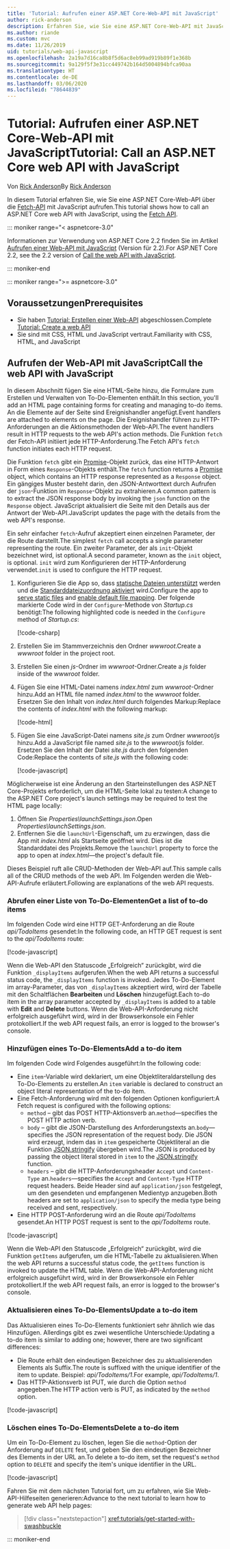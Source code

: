 ```yaml
---
title: 'Tutorial: Aufrufen einer ASP.NET Core-Web-API mit JavaScript'
author: rick-anderson
description: Erfahren Sie, wie Sie eine ASP.NET Core-Web-API mit JavaScript aufrufen.
ms.author: riande
ms.custom: mvc
ms.date: 11/26/2019
uid: tutorials/web-api-javascript
ms.openlocfilehash: 2a19a7d16ca8b8f5d6ac8eb99ad919b89f1e368b
ms.sourcegitcommit: 9a129f5f3e31cc449742b164d5004894bfca90aa
ms.translationtype: HT
ms.contentlocale: de-DE
ms.lasthandoff: 03/06/2020
ms.locfileid: "78644839"
---
```

# <a name="tutorial-call-an-aspnet-core-web-api-with-javascript"></a><span data-ttu-id="78875-103">Tutorial: Aufrufen einer ASP.NET Core-Web-API mit JavaScript</span><span class="sxs-lookup"><span data-stu-id="78875-103">Tutorial: Call an ASP.NET Core web API with JavaScript</span></span>

<span data-ttu-id="78875-104">Von [Rick Anderson](https://twitter.com/RickAndMSFT)</span><span class="sxs-lookup"><span data-stu-id="78875-104">By [Rick Anderson](https://twitter.com/RickAndMSFT)</span></span>

<span data-ttu-id="78875-105">In diesem Tutorial erfahren Sie, wie Sie eine ASP.NET Core-Web-API über die [Fetch-API](https://developer.mozilla.org/docs/Web/API/Fetch_API) mit JavaScript aufrufen.</span><span class="sxs-lookup"><span data-stu-id="78875-105">This tutorial shows how to call an ASP.NET Core web API with JavaScript, using the [Fetch API](https://developer.mozilla.org/docs/Web/API/Fetch_API).</span></span>

::: moniker range="< aspnetcore-3.0"

<span data-ttu-id="78875-106">Informationen zur Verwendung von ASP.NET Core 2.2 finden Sie im Artikel [Aufrufen einer Web-API mit JavaScript](xref:tutorials/first-web-api#call-the-web-api-with-javascript) (Version für 2.2).</span><span class="sxs-lookup"><span data-stu-id="78875-106">For ASP.NET Core 2.2, see the 2.2 version of [Call the web API with JavaScript](xref:tutorials/first-web-api#call-the-web-api-with-javascript).</span></span>

::: moniker-end

::: moniker range=">= aspnetcore-3.0"

## <a name="prerequisites"></a><span data-ttu-id="78875-107">Voraussetzungen</span><span class="sxs-lookup"><span data-stu-id="78875-107">Prerequisites</span></span>

* <span data-ttu-id="78875-108">Sie haben [Tutorial: Erstellen einer Web-API](xref:tutorials/first-web-api) abgeschlossen.</span><span class="sxs-lookup"><span data-stu-id="78875-108">Complete [Tutorial: Create a web API](xref:tutorials/first-web-api)</span></span>
* <span data-ttu-id="78875-109">Sie sind mit CSS, HTML und JavaScript vertraut.</span><span class="sxs-lookup"><span data-stu-id="78875-109">Familiarity with CSS, HTML, and JavaScript</span></span>

## <a name="call-the-web-api-with-javascript"></a><span data-ttu-id="78875-110">Aufrufen der Web-API mit JavaScript</span><span class="sxs-lookup"><span data-stu-id="78875-110">Call the web API with JavaScript</span></span>

<span data-ttu-id="78875-111">In diesem Abschnitt fügen Sie eine HTML-Seite hinzu, die Formulare zum Erstellen und Verwalten von To-Do-Elementen enthält.</span><span class="sxs-lookup"><span data-stu-id="78875-111">In this section, you'll add an HTML page containing forms for creating and managing to-do items.</span></span> <span data-ttu-id="78875-112">An die Elemente auf der Seite sind Ereignishandler angefügt.</span><span class="sxs-lookup"><span data-stu-id="78875-112">Event handlers are attached to elements on the page.</span></span> <span data-ttu-id="78875-113">Die Ereignishandler führen zu HTTP-Anforderungen an die Aktionsmethoden der Web-API.</span><span class="sxs-lookup"><span data-stu-id="78875-113">The event handlers result in HTTP requests to the web API's action methods.</span></span> <span data-ttu-id="78875-114">Die Funktion `fetch` der Fetch-API initiiert jede HTTP-Anforderung.</span><span class="sxs-lookup"><span data-stu-id="78875-114">The Fetch API's `fetch` function initiates each HTTP request.</span></span>

<span data-ttu-id="78875-115">Die Funktion `fetch` gibt ein [Promise](https://developer.mozilla.org/docs/Web/JavaScript/Reference/Global_Objects/Promise)-Objekt zurück, das eine HTTP-Antwort in Form eines `Response`-Objekts enthält.</span><span class="sxs-lookup"><span data-stu-id="78875-115">The `fetch` function returns a [Promise](https://developer.mozilla.org/docs/Web/JavaScript/Reference/Global_Objects/Promise) object, which contains an HTTP response represented as a `Response` object.</span></span> <span data-ttu-id="78875-116">Ein gängiges Muster besteht darin, den JSON-Antworttext durch Aufrufen der `json`-Funktion im `Response`-Objekt zu extrahieren.</span><span class="sxs-lookup"><span data-stu-id="78875-116">A common pattern is to extract the JSON response body by invoking the `json` function on the `Response` object.</span></span> <span data-ttu-id="78875-117">JavaScript aktualisiert die Seite mit den Details aus der Antwort der Web-API.</span><span class="sxs-lookup"><span data-stu-id="78875-117">JavaScript updates the page with the details from the web API's response.</span></span>

<span data-ttu-id="78875-118">Ein sehr einfacher `fetch`-Aufruf akzeptiert einen einzelnen Parameter, der die Route darstellt.</span><span class="sxs-lookup"><span data-stu-id="78875-118">The simplest `fetch` call accepts a single parameter representing the route.</span></span> <span data-ttu-id="78875-119">Ein zweiter Parameter, der als `init`-Objekt bezeichnet wird, ist optional.</span><span class="sxs-lookup"><span data-stu-id="78875-119">A second parameter, known as the `init` object, is optional.</span></span> <span data-ttu-id="78875-120">`init` wird zum Konfigurieren der HTTP-Anforderung verwendet.</span><span class="sxs-lookup"><span data-stu-id="78875-120">`init` is used to configure the HTTP request.</span></span>

1. <span data-ttu-id="78875-121">Konfigurieren Sie die App so, dass [statische Dateien unterstützt](/dotnet/api/microsoft.aspnetcore.builder.staticfileextensions.usestaticfiles#Microsoft_AspNetCore_Builder_StaticFileExtensions_UseStaticFiles_Microsoft_AspNetCore_Builder_IApplicationBuilder_) werden und die [Standarddateizuordnung aktiviert](/dotnet/api/microsoft.aspnetcore.builder.defaultfilesextensions.usedefaultfiles#Microsoft_AspNetCore_Builder_DefaultFilesExtensions_UseDefaultFiles_Microsoft_AspNetCore_Builder_IApplicationBuilder_) wird.</span><span class="sxs-lookup"><span data-stu-id="78875-121">Configure the app to [serve static files](/dotnet/api/microsoft.aspnetcore.builder.staticfileextensions.usestaticfiles#Microsoft_AspNetCore_Builder_StaticFileExtensions_UseStaticFiles_Microsoft_AspNetCore_Builder_IApplicationBuilder_) and [enable default file mapping](/dotnet/api/microsoft.aspnetcore.builder.defaultfilesextensions.usedefaultfiles#Microsoft_AspNetCore_Builder_DefaultFilesExtensions_UseDefaultFiles_Microsoft_AspNetCore_Builder_IApplicationBuilder_).</span></span> <span data-ttu-id="78875-122">Der folgende markierte Code wird in der `Configure`-Methode von *Startup.cs* benötigt:</span><span class="sxs-lookup"><span data-stu-id="78875-122">The following highlighted code is needed in the `Configure` method of *Startup.cs*:</span></span>

    [!code-csharp[](first-web-api/samples/3.0/TodoApi/StartupJavaScript.cs?highlight=8-9&name=snippet_configure)]

1. <span data-ttu-id="78875-123">Erstellen Sie im Stammverzeichnis den Ordner *wwwroot*.</span><span class="sxs-lookup"><span data-stu-id="78875-123">Create a *wwwroot* folder in the project root.</span></span>

1. <span data-ttu-id="78875-124">Erstellen Sie einen *js*-Ordner im *wwwroot*-Ordner.</span><span class="sxs-lookup"><span data-stu-id="78875-124">Create a *js* folder inside of the *wwwroot* folder.</span></span>

1. <span data-ttu-id="78875-125">Fügen Sie eine HTML-Datei namens *index.html* zum *wwwroot*-Ordner hinzu.</span><span class="sxs-lookup"><span data-stu-id="78875-125">Add an HTML file named *index.html* to the *wwwroot* folder.</span></span> <span data-ttu-id="78875-126">Ersetzen Sie den Inhalt von *index.html* durch folgendes Markup:</span><span class="sxs-lookup"><span data-stu-id="78875-126">Replace the contents of *index.html* with the following markup:</span></span>

    [!code-html[](first-web-api/samples/3.0/TodoApi/wwwroot/index.html)]

1. <span data-ttu-id="78875-127">Fügen Sie eine JavaScript-Datei namens *site.js* zum Ordner *wwwroot/js* hinzu.</span><span class="sxs-lookup"><span data-stu-id="78875-127">Add a JavaScript file named *site.js* to the *wwwroot/js* folder.</span></span> <span data-ttu-id="78875-128">Ersetzen Sie den Inhalt der Datei *site.js* durch den folgenden Code:</span><span class="sxs-lookup"><span data-stu-id="78875-128">Replace the contents of *site.js* with the following code:</span></span>

    [!code-javascript[](first-web-api/samples/3.0/TodoApi/wwwroot/js/site.js?name=snippet_SiteJs)]

<span data-ttu-id="78875-129">Möglicherweise ist eine Änderung an den Starteinstellungen des ASP.NET Core-Projekts erforderlich, um die HTML-Seite lokal zu testen:</span><span class="sxs-lookup"><span data-stu-id="78875-129">A change to the ASP.NET Core project's launch settings may be required to test the HTML page locally:</span></span>

1. <span data-ttu-id="78875-130">Öffnen Sie *Properties\launchSettings.json*.</span><span class="sxs-lookup"><span data-stu-id="78875-130">Open *Properties\launchSettings.json*.</span></span>
1. <span data-ttu-id="78875-131">Entfernen Sie die `launchUrl`-Eigenschaft, um zu erzwingen, dass die App mit *index.html* als Startseite geöffnet wird. Dies ist die Standarddatei des Projekts.</span><span class="sxs-lookup"><span data-stu-id="78875-131">Remove the `launchUrl` property to force the app to open at *index.html*&mdash;the project's default file.</span></span>

<span data-ttu-id="78875-132">Dieses Beispiel ruft alle CRUD-Methoden der Web-API auf.</span><span class="sxs-lookup"><span data-stu-id="78875-132">This sample calls all of the CRUD methods of the web API.</span></span> <span data-ttu-id="78875-133">Im Folgenden werden die Web-API-Aufrufe erläutert.</span><span class="sxs-lookup"><span data-stu-id="78875-133">Following are explanations of the web API requests.</span></span>

### <a name="get-a-list-of-to-do-items"></a><span data-ttu-id="78875-134">Abrufen einer Liste von To-Do-Elementen</span><span class="sxs-lookup"><span data-stu-id="78875-134">Get a list of to-do items</span></span>

<span data-ttu-id="78875-135">Im folgenden Code wird eine HTTP GET-Anforderung an die Route *api/TodoItems* gesendet:</span><span class="sxs-lookup"><span data-stu-id="78875-135">In the following code, an HTTP GET request is sent to the *api/TodoItems* route:</span></span>

[!code-javascript[](first-web-api/samples/3.0/TodoApi/wwwroot/js/site.js?name=snippet_GetItems)]

<span data-ttu-id="78875-136">Wenn die Web-API den Statuscode „Erfolgreich“ zurückgibt, wird die Funktion `_displayItems` aufgerufen.</span><span class="sxs-lookup"><span data-stu-id="78875-136">When the web API returns a successful status code, the `_displayItems` function is invoked.</span></span> <span data-ttu-id="78875-137">Jedes To-Do-Element im array-Parameter, das von `_displayItems` akzeptiert wird, wird der Tabelle mit den Schaltflächen **Bearbeiten** und **Löschen** hinzugefügt.</span><span class="sxs-lookup"><span data-stu-id="78875-137">Each to-do item in the array parameter accepted by `_displayItems` is added to a table with **Edit** and **Delete** buttons.</span></span> <span data-ttu-id="78875-138">Wenn die Web-API-Anforderung nicht erfolgreich ausgeführt wird, wird in der Browserkonsole ein Fehler protokolliert.</span><span class="sxs-lookup"><span data-stu-id="78875-138">If the web API request fails, an error is logged to the browser's console.</span></span>

### <a name="add-a-to-do-item"></a><span data-ttu-id="78875-139">Hinzufügen eines To-Do-Elements</span><span class="sxs-lookup"><span data-stu-id="78875-139">Add a to-do item</span></span>

<span data-ttu-id="78875-140">Im folgenden Code wird Folgendes ausgeführt:</span><span class="sxs-lookup"><span data-stu-id="78875-140">In the following code:</span></span>

* <span data-ttu-id="78875-141">Eine `item`-Variable wird deklariert, um eine Objektliteraldarstellung des To-Do-Elements zu erstellen.</span><span class="sxs-lookup"><span data-stu-id="78875-141">An `item` variable is declared to construct an object literal representation of the to-do item.</span></span>
* <span data-ttu-id="78875-142">Eine Fetch-Anforderung wird mit den folgenden Optionen konfiguriert:</span><span class="sxs-lookup"><span data-stu-id="78875-142">A Fetch request is configured with the following options:</span></span>
  * <span data-ttu-id="78875-143">`method` – gibt das POST HTTP-Aktionsverb an.</span><span class="sxs-lookup"><span data-stu-id="78875-143">`method`&mdash;specifies the POST HTTP action verb.</span></span>
  * <span data-ttu-id="78875-144">`body` – gibt die JSON-Darstellung des Anforderungstexts an.</span><span class="sxs-lookup"><span data-stu-id="78875-144">`body`&mdash;specifies the JSON representation of the request body.</span></span> <span data-ttu-id="78875-145">Die JSON wird erzeugt, indem das in `item` gespeicherte Objektliteral an die Funktion [JSON.stringify](https://developer.mozilla.org/docs/Web/JavaScript/Reference/Global_Objects/JSON/stringify) übergeben wird.</span><span class="sxs-lookup"><span data-stu-id="78875-145">The JSON is produced by passing the object literal stored in `item` to the [JSON.stringify](https://developer.mozilla.org/docs/Web/JavaScript/Reference/Global_Objects/JSON/stringify) function.</span></span>
  * <span data-ttu-id="78875-146">`headers` – gibt die HTTP-Anforderungsheader `Accept` und `Content-Type` an.</span><span class="sxs-lookup"><span data-stu-id="78875-146">`headers`&mdash;specifies the `Accept` and `Content-Type` HTTP request headers.</span></span> <span data-ttu-id="78875-147">Beide Header sind auf `application/json` festgelegt, um den gesendeten und empfangenen Medientyp anzugeben.</span><span class="sxs-lookup"><span data-stu-id="78875-147">Both headers are set to `application/json` to specify the media type being received and sent, respectively.</span></span>
* <span data-ttu-id="78875-148">Eine HTTP POST-Anforderung wird an die Route *api/TodoItems* gesendet.</span><span class="sxs-lookup"><span data-stu-id="78875-148">An HTTP POST request is sent to the *api/TodoItems* route.</span></span>

[!code-javascript[](first-web-api/samples/3.0/TodoApi/wwwroot/js/site.js?name=snippet_AddItem)]

<span data-ttu-id="78875-149">Wenn die Web-API den Statuscode „Erfolgreich“ zurückgibt, wird die Funktion `getItems` aufgerufen, um die HTML-Tabelle zu aktualisieren.</span><span class="sxs-lookup"><span data-stu-id="78875-149">When the web API returns a successful status code, the `getItems` function is invoked to update the HTML table.</span></span> <span data-ttu-id="78875-150">Wenn die Web-API-Anforderung nicht erfolgreich ausgeführt wird, wird in der Browserkonsole ein Fehler protokolliert.</span><span class="sxs-lookup"><span data-stu-id="78875-150">If the web API request fails, an error is logged to the browser's console.</span></span>

### <a name="update-a-to-do-item"></a><span data-ttu-id="78875-151">Aktualisieren eines To-Do-Elements</span><span class="sxs-lookup"><span data-stu-id="78875-151">Update a to-do item</span></span>

<span data-ttu-id="78875-152">Das Aktualisieren eines To-Do-Elements funktioniert sehr ähnlich wie das Hinzufügen. Allerdings gibt es zwei wesentliche Unterschiede:</span><span class="sxs-lookup"><span data-stu-id="78875-152">Updating a to-do item is similar to adding one; however, there are two significant differences:</span></span>

* <span data-ttu-id="78875-153">Die Route erhält den eindeutigen Bezeichner des zu aktualisierenden Elements als Suffix.</span><span class="sxs-lookup"><span data-stu-id="78875-153">The route is suffixed with the unique identifier of the item to update.</span></span> <span data-ttu-id="78875-154">Beispiel: *api/TodoItems/1*.</span><span class="sxs-lookup"><span data-stu-id="78875-154">For example, *api/TodoItems/1*.</span></span>
* <span data-ttu-id="78875-155">Das HTTP-Aktionsverb ist PUT, wie durch die Option `method` angegeben.</span><span class="sxs-lookup"><span data-stu-id="78875-155">The HTTP action verb is PUT, as indicated by the `method` option.</span></span>

[!code-javascript[](first-web-api/samples/3.0/TodoApi/wwwroot/js/site.js?name=snippet_UpdateItem)]

### <a name="delete-a-to-do-item"></a><span data-ttu-id="78875-156">Löschen eines To-Do-Elements</span><span class="sxs-lookup"><span data-stu-id="78875-156">Delete a to-do item</span></span>

<span data-ttu-id="78875-157">Um ein To-Do-Element zu löschen, legen Sie die `method`-Option der Anforderung auf `DELETE` fest, und geben Sie den eindeutigen Bezeichner des Elements in der URL an.</span><span class="sxs-lookup"><span data-stu-id="78875-157">To delete a to-do item, set the request's `method` option to `DELETE` and specify the item's unique identifier in the URL.</span></span>

[!code-javascript[](first-web-api/samples/3.0/TodoApi/wwwroot/js/site.js?name=snippet_DeleteItem)]

<span data-ttu-id="78875-158">Fahren Sie mit dem nächsten Tutorial fort, um zu erfahren, wie Sie Web-API-Hilfeseiten generieren:</span><span class="sxs-lookup"><span data-stu-id="78875-158">Advance to the next tutorial to learn how to generate web API help pages:</span></span>

> [!div class="nextstepaction"]
> <xref:tutorials/get-started-with-swashbuckle>

::: moniker-end
